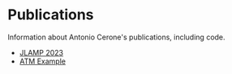 # Publications
Information about Antonio Cerone's publications, including code.

* [JLAMP 2023](2023/JLAMP)
* [ATM Example](2023/JLAMP/atm.maude)
